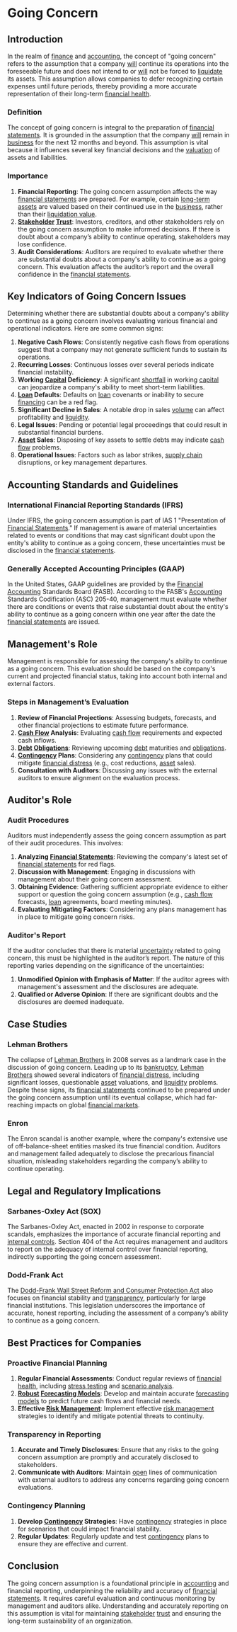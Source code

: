 # Going Concern

## Introduction

In the realm of [finance](../f/finance.md) and [accounting](../a/accounting.md), the concept of "going concern" refers to the assumption that a company [will](../w/will.md) continue its operations into the foreseeable future and does not intend to or [will](../w/will.md) not be forced to [liquidate](../l/liquidate.md) its assets. This assumption allows companies to defer recognizing certain expenses until future periods, thereby providing a more accurate representation of their long-term [financial health](../f/financial_health.md).

### Definition

The concept of going concern is integral to the preparation of [financial statements](../f/financial_statements.md). It is grounded in the assumption that the company [will](../w/will.md) remain in [business](../b/business.md) for the next 12 months and beyond. This assumption is vital because it influences several key financial decisions and the [valuation](../v/valuation.md) of assets and liabilities.

### Importance

1. **Financial Reporting**: The going concern assumption affects the way [financial statements](../f/financial_statements.md) are prepared. For example, certain [long-term assets](../l/long-term_assets.md) are valued based on their continued use in the [business](../b/business.md), rather than their [liquidation value](../l/liquidation_value.md).
2. **[Stakeholder](../s/stakeholder.md) [Trust](../t/trust.md)**: Investors, creditors, and other stakeholders rely on the going concern assumption to make informed decisions. If there is doubt about a company’s ability to continue operating, stakeholders may lose confidence.
3. **Audit Considerations**: Auditors are required to evaluate whether there are substantial doubts about a company's ability to continue as a going concern. This evaluation affects the auditor’s report and the overall confidence in the [financial statements](../f/financial_statements.md).

## Key Indicators of Going Concern Issues

Determining whether there are substantial doubts about a company's ability to continue as a going concern involves evaluating various financial and operational indicators. Here are some common signs:

1. **Negative Cash Flows**: Consistently negative cash flows from operations suggest that a company may not generate sufficient funds to sustain its operations.
2. **Recurring Losses**: Continuous losses over several periods indicate financial instability.
3. **Working [Capital](../c/capital.md) Deficiency**: A significant [shortfall](../s/shortfall.md) in working [capital](../c/capital.md) can jeopardize a company's ability to meet short-term liabilities.
4. **[Loan](../l/loan.md) Defaults**: Defaults on [loan](../l/loan.md) covenants or inability to secure [financing](../f/financing.md) can be a red flag.
5. **Significant Decline in Sales**: A notable drop in sales [volume](../v/volume.md) can affect profitability and [liquidity](../l/liquidity.md).
6. **Legal Issues**: Pending or potential legal proceedings that could result in substantial financial burdens.
7. **[Asset](../a/asset.md) Sales**: Disposing of key assets to settle debts may indicate [cash flow](../c/cash_flow.md) problems.
8. **Operational Issues**: Factors such as labor strikes, [supply chain](../s/supply_chain.md) disruptions, or key management departures.

## Accounting Standards and Guidelines

### International Financial Reporting Standards (IFRS)

Under IFRS, the going concern assumption is part of IAS 1 "Presentation of [Financial Statements](../f/financial_statements.md)." If management is aware of material uncertainties related to events or conditions that may cast significant doubt upon the entity's ability to continue as a going concern, these uncertainties must be disclosed in the [financial statements](../f/financial_statements.md).

### Generally Accepted Accounting Principles (GAAP)

In the United States, GAAP guidelines are provided by the [Financial Accounting](../f/financial_accounting.md) Standards Board (FASB). According to the FASB's [Accounting](../a/accounting.md) Standards Codification (ASC) 205-40, management must evaluate whether there are conditions or events that raise substantial doubt about the entity's ability to continue as a going concern within one year after the date the [financial statements](../f/financial_statements.md) are issued.

## Management's Role

Management is responsible for assessing the company's ability to continue as a going concern. This evaluation should be based on the company's current and projected financial status, taking into account both internal and external factors.

### Steps in Management’s Evaluation

1. **Review of Financial Projections**: Assessing budgets, forecasts, and other financial projections to estimate future performance.
2. **[Cash Flow](../c/cash_flow.md) Analysis**: Evaluating [cash flow](../c/cash_flow.md) requirements and expected cash inflows.
3. **[Debt](../d/debt.md) [Obligations](../o/obligation.md)**: Reviewing upcoming [debt](../d/debt.md) maturities and [obligations](../o/obligation.md).
4. **[Contingency](../c/contingency.md) Plans**: Considering any [contingency](../c/contingency.md) plans that could mitigate [financial distress](../f/financial_distress.md) (e.g., cost reductions, [asset](../a/asset.md) sales).
5. **Consultation with Auditors**: Discussing any issues with the external auditors to ensure alignment on the evaluation process.

## Auditor's Role

### Audit Procedures

Auditors must independently assess the going concern assumption as part of their audit procedures. This involves:

1. **Analyzing [Financial Statements](../f/financial_statements.md)**: Reviewing the company's latest set of [financial statements](../f/financial_statements.md) for red flags.
2. **Discussion with Management**: Engaging in discussions with management about their going concern assessment.
3. **Obtaining Evidence**: Gathering sufficient appropriate evidence to either support or question the going concern assumption (e.g., [cash flow](../c/cash_flow.md) forecasts, [loan](../l/loan.md) agreements, board meeting minutes).
4. **Evaluating Mitigating Factors**: Considering any plans management has in place to mitigate going concern risks.

### Auditor's Report

If the auditor concludes that there is material [uncertainty](../u/uncertainty_in_trading.md) related to going concern, this must be highlighted in the auditor’s report. The nature of this reporting varies depending on the significance of the uncertainties:

1. **Unmodified Opinion with Emphasis of Matter**: If the auditor agrees with management's assessment and the disclosures are adequate.
2. **Qualified or Adverse Opinion**: If there are significant doubts and the disclosures are deemed inadequate.

## Case Studies

### Lehman Brothers

The collapse of [Lehman Brothers](../l/lehman_brothers.md) in 2008 serves as a landmark case in the discussion of going concern. Leading up to its [bankruptcy](../b/bankruptcy.md), [Lehman Brothers](../l/lehman_brothers.md) showed several indicators of [financial distress](../f/financial_distress.md), including significant losses, questionable [asset](../a/asset.md) valuations, and [liquidity](../l/liquidity.md) problems. Despite these signs, its [financial statements](../f/financial_statements.md) continued to be prepared under the going concern assumption until its eventual collapse, which had far-reaching impacts on global [financial markets](../f/financial_market.md).

### Enron

The Enron scandal is another example, where the company's extensive use of off-balance-sheet entities masked its true financial condition. Auditors and management failed adequately to disclose the precarious financial situation, misleading stakeholders regarding the company’s ability to continue operating.

## Legal and Regulatory Implications

### Sarbanes-Oxley Act (SOX)

The Sarbanes-Oxley Act, enacted in 2002 in response to corporate scandals, emphasizes the importance of accurate financial reporting and [internal controls](../i/internal_controls.md). Section 404 of the Act requires management and auditors to report on the adequacy of internal control over financial reporting, indirectly supporting the going concern assessment.

### Dodd-Frank Act

The [Dodd-Frank Wall Street Reform and Consumer Protection Act](../d/dodd-frank_wall_street_reform_and_consumer_protection_act.md) also focuses on financial stability and [transparency](../t/transparency.md), particularly for large financial institutions. This legislation underscores the importance of accurate, honest reporting, including the assessment of a company’s ability to continue as a going concern.

## Best Practices for Companies

### Proactive Financial Planning

1. **Regular Financial Assessments**: Conduct regular reviews of [financial health](../f/financial_health.md), including [stress testing](../s/stress_testing.md) and [scenario analysis](../s/scenario_analysis.md).
2. **[Robust](../r/robust.md) [Forecasting Models](../f/forecasting_models.md)**: Develop and maintain accurate [forecasting models](../f/forecasting_models.md) to predict future cash flows and financial needs.
3. **Effective [Risk Management](../r/risk_management.md)**: Implement effective [risk management](../r/risk_management.md) strategies to identify and mitigate potential threats to continuity.

### Transparency in Reporting

1. **Accurate and Timely Disclosures**: Ensure that any risks to the going concern assumption are promptly and accurately disclosed to stakeholders.
2. **Communicate with Auditors**: Maintain [open](../o/open.md) lines of communication with external auditors to address any concerns regarding going concern evaluations.

### Contingency Planning

1. **Develop [Contingency](../c/contingency.md) Strategies**: Have [contingency](../c/contingency.md) strategies in place for scenarios that could impact financial stability.
2. **Regular Updates**: Regularly update and test [contingency](../c/contingency.md) plans to ensure they are effective and current.

## Conclusion

The going concern assumption is a foundational principle in [accounting](../a/accounting.md) and financial reporting, underpinning the reliability and accuracy of [financial statements](../f/financial_statements.md). It requires careful evaluation and continuous monitoring by management and auditors alike. Understanding and accurately reporting on this assumption is vital for maintaining [stakeholder](../s/stakeholder.md) [trust](../t/trust.md) and ensuring the long-term sustainability of an organization.